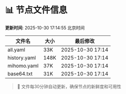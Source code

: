 # 📊 节点文件信息

**更新时间**: 2025-10-30 17:14:55 北京时间

| 文件名 | 大小 | 最后修改 |
|--------|------|----------|
| all.yaml | 33K | 2025-10-30 17:14 |
| history.yaml | 148K | 2025-10-30 17:14 |
| mihomo.yaml | 37K | 2025-10-30 17:14 |
| base64.txt | 31K | 2025-10-30 17:14 |

> 🔄 文件每30分钟自动更新，确保节点的新鲜度和可用性
